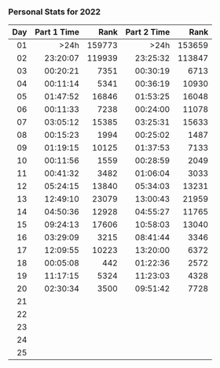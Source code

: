 ### Personal Stats for 2022

| Day | Part 1 Time |   Rank | Part 2 Time |   Rank |
|----:|------------:|-------:|------------:|-------:|
|  01 |        >24h | 159773 |        >24h | 153659 |
|  02 |    23:20:07 | 119939 |    23:25:32 | 113847 |
|  03 |    00:20:21 |   7351 |    00:30:19 |   6713 |
|  04 |    00:11:14 |   5341 |    00:36:19 |  10930 |
|  05 |    01:47:52 |  16846 |    01:53:25 |  16048 |
|  06 |    00:11:33 |   7238 |    00:24:00 |  11078 |
|  07 |    03:05:12 |  15385 |    03:25:31 |  15633 |
|  08 |    00:15:23 |   1994 |    00:25:02 |   1487 |
|  09 |    01:19:15 |  10125 |    01:37:53 |   7133 |
|  10 |    00:11:56 |   1559 |    00:28:59 |   2049 |
|  11 |    00:41:32 |   3482 |    01:06:04 |   3033 |
|  12 |    05:24:15 |  13840 |    05:34:03 |  13231 |
|  13 |    12:49:10 |  23079 |    13:00:43 |  21959 |
|  14 |    04:50:36 |  12928 |    04:55:27 |  11765 |
|  15 |    09:24:13 |  17606 |    10:58:03 |  13040 |
|  16 |    03:29:09 |   3215 |    08:41:44 |   3346 |
|  17 |    12:09:55 |  10223 |    13:20:00 |   6372 |
|  18 |    00:05:08 |    442 |    01:22:36 |   2572 |
|  19 |    11:17:15 |   5324 |    11:23:03 |   4328 |
|  20 |    02:30:34 |   3500 |    09:51:42 |   7728 |
|  21 |             |        |             |        |
|  22 |             |        |             |        |
|  23 |             |        |             |        |
|  24 |             |        |             |        |
|  25 |             |        |             |        |
